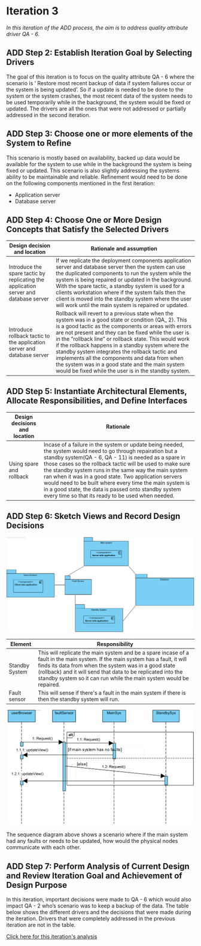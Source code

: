 # Iteration 3

*In this iteration of the ADD process, the aim is to address quality attribute driver QA - 6.*

## ADD Step 2: Establish Iteration Goal by Selecting Drivers

The goal of this iteration is to focus on the quality attribute QA - 6 where the scenario is ‘ Restore most recent backup of data if system failures occur or the system is being updated’.  So if a update is needed to be done to the system or the system crashes, the most recent data of the system needs to be used temporarily while in the background, the system would be fixed or updated. The drivers are all the ones that were not addressed or partially addressed in the second iteration.

## ADD Step 3: Choose one or more elements of the System to Refine
This scenario is mostly based on availability, backed up data would be available for the system to use while in the background the system is being fixed or updated. This scenario is also slightly addressing the systems ability to be maintainable and reliable. Refinement would need to be done on the following components mentioned in the first iteration:
- Application server
- Database server

## ADD Step 4: Choose One or More Design Concepts that Satisfy the Selected Drivers

| Design decision and location | Rationale and assumption |
|------------------------------| -----------------------|
| Introduce the spare tactic by replicating the application server and database server | If we replicate the deployment components application server and database server then the system can use the duplicated components to run the system while the system is being repaired or updated in the background. With the spare tactic, a standby system is used for a clients workstation where if the system fails then the client is moved into the standby system where the user will work until the main system is repaired or updated. |
| Introduce rollback tactic to the application server and database server | Rollback will revert to a previous state when the system was in a good state or condition (QA_ 2). This is a good tactic as the components or areas with errors are not present and they can be fixed while the user is in the “rollback line” or rollback state. This would work if the rollback happens in a standby system where the standby system integrates the rollback tactic and implements all the components and data from when the system was in a good state and the main system would be fixed while the user is in the standby system. |


## ADD Step 5: Instantiate Architectural Elements, Allocate Responsibilities, and Define Interfaces
| Design decisions and location | Rationale |
| ----------------------------- | --------- |
| Using spare and rollback | Incase of a failure in the system or update being needed, the system would need to go through repairation but a standby system(QA - 6, QA - 11) is needed as a spare in those cases so the rollback tactic will be used to make sure the standby system runs in the same way the main system ran when it was in a good state. Two application servers would need to be built where every time the main system is in a good state, the data is passed onto standby system every time so that its ready to be used when needed. |
## ADD Step 6: Sketch Views and Record Design Decisions

![it_3_step_6](https://github.com/SOFE3650F18/project-group-25/blob/master/Deliverable2/Iteration3/Assets/it_3_step_6.png)

| Element | Responsibility |
| --------| ---------------|
|Standby System| This will replicate the main system and be a spare incase of a fault in the main system. If the main system has a fault, it will finds its data from when the system was in a good state (rollback) and it will send that data to be replicated into the standby system so it can run while the main system would be repaired. |
| Fault sensor | This will sense if there's a fault in the main system if there is then the standby system will run. |

![it_3_step_6_seq](https://github.com/SOFE3650F18/project-group-25/blob/master/Deliverable2/Iteration3/Assets/it_3_step_6_seq.png)

The sequence diagram above shows a scenario where if the main system had any faults or needs to be updated, how would the physical nodes communicate with each other.

## ADD Step 7: Perform Analysis of Current Design and Review Iteration Goal and Achievement of Design Purpose
In this iteration, important decisions were made to QA - 6 which would also impact QA - 2 who’s scenario was to keep a backup of the data. The table below shows the different drivers and the decisions that were made during the iteration. Drivers that were completely addressed in the previous iteration are not in the table.

<a href="https://github.com/SOFE3650F18/project-group-25/projects/6?fullscreen=true">Click here for this iteration's analysis</a>